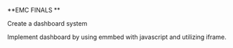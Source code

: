 **EMC FINALS **

Create a dashboard system

Implement dashboard by using emmbed with javascript and utilizing iframe.
